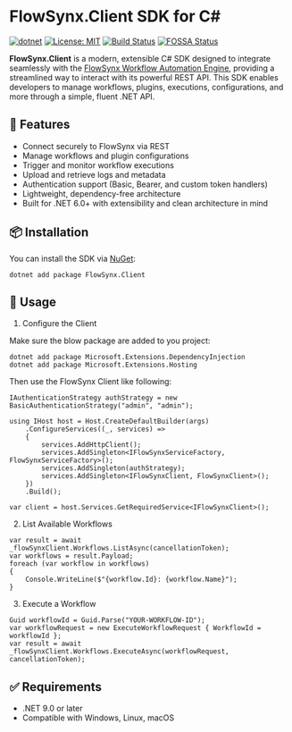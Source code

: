 ﻿# FlowSynx.Client SDK for C#

[![dotnet][dotnet-budge]][dotnet-url] [![License: MIT][mit-badge]][mit-url] [![Build Status][actions-badge]][actions-url] [![FOSSA Status][fossa-badge]][fossa-url]

[mit-badge]: https://img.shields.io/github/license/flowsynx/csharp-sdk?style=flat&label=License&logo=github
[mit-url]: https://github.com/flowsynx/csharp-sdk/blob/master/LICENSE
[actions-badge]: https://github.com/flowsynx/csharp-sdk/actions/workflows/sdk_build.yml/badge.svg?branch=master
[actions-url]: https://github.com/flowsynx/csharp-sdk/actions?workflow=build-nuget
[fossa-badge]: https://app.fossa.com/api/projects/git%2Bgithub.com%2Fcsharp-sdk%2Fcli.svg?type=shield&issueType=license
[fossa-url]: https://app.fossa.com/projects/git%2Bgithub.com%2Fcsharp-sdk%2Fcli?ref=badge_shield&issueType=license
[dotnet-budge]: https://img.shields.io/badge/.NET-9.0-blue
[dotnet-url]: https://dotnet.microsoft.com/en-us/download/dotnet/9.0

**FlowSynx.Client** is a modern, extensible C# SDK designed to integrate seamlessly with 
the [FlowSynx Workflow Automation Engine](https://flowsynx.io), providing a streamlined way to interact with its powerful REST API. 
This SDK enables developers to manage workflows, plugins, executions, configurations, and more through a simple, fluent .NET API.

## 🚀 Features
- Connect securely to FlowSynx via REST
- Manage workflows and plugin configurations
- Trigger and monitor workflow executions
- Upload and retrieve logs and metadata
- Authentication support (Basic, Bearer, and custom token handlers)
- Lightweight, dependency-free architecture
- Built for .NET 6.0+ with extensibility and clean architecture in mind

## 📦 Installation
You can install the SDK via [NuGet](https://www.nuget.org/packages/FlowSynx.Client):

```
dotnet add package FlowSynx.Client
```

## 🧩 Usage
1. Configure the Client

Make sure the blow package are added to you project:
```
dotnet add package Microsoft.Extensions.DependencyInjection
dotnet add package Microsoft.Extensions.Hosting
```

Then use the FlowSynx Client like following:
```
IAuthenticationStrategy authStrategy = new BasicAuthenticationStrategy("admin", "admin");

using IHost host = Host.CreateDefaultBuilder(args)
    .ConfigureServices((_, services) =>
    {
        services.AddHttpClient();
        services.AddSingleton<IFlowSynxServiceFactory, FlowSynxServiceFactory>();
        services.AddSingleton(authStrategy);
        services.AddSingleton<IFlowSynxClient, FlowSynxClient>();
    })
    .Build();

var client = host.Services.GetRequiredService<IFlowSynxClient>();
```

2. List Available Workflows
```
var result = await _flowSynxClient.Workflows.ListAsync(cancellationToken);
var workflows = result.Payload;
foreach (var workflow in workflows)
{
    Console.WriteLine($"{workflow.Id}: {workflow.Name}");
}
```

3. Execute a Workflow
```
Guid workflowId = Guid.Parse("YOUR-WORKFLOW-ID");
var workflowRequest = new ExecuteWorkflowRequest { WorkflowId = workflowId };
var result = await _flowSynxClient.Workflows.ExecuteAsync(workflowRequest, cancellationToken);
```

## ✅ Requirements
- .NET 9.0 or later
- Compatible with Windows, Linux, macOS